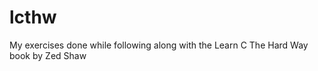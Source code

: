 lcthw
=====

My exercises done while following along with the Learn C The Hard Way book by Zed Shaw

